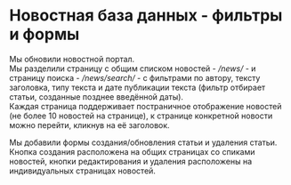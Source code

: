 # **Новостная база данных - фильтры и формы**  
  
Мы обновили новостной портал.  
Мы разделили страницу с общим списком новостей - */news/* - и страницу поиска - */news/search/* - с фильтрами по автору, тексту заголовка, типу текста и дате публикации текста 
(фильтр отбирает статьи, созданные позднее введённой даты).  
Каждая страница поддерживает постраничное отображение новостей (не более 10 новостей на странице), к странице конкретной новости можно перейти, кликнув на её заголовок.  
  
Мы добавили формы создания/обновления статьи и удаления статьи. Кнопка создания расположена на общих страницах со спиками новостей, 
кнопки редактирования и удаления расположены на индивидуальных страницах новостей.  
